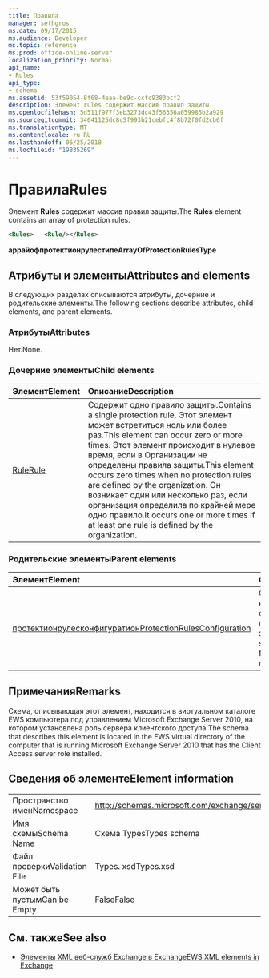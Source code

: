 ```yaml
---
title: Правила
manager: sethgros
ms.date: 09/17/2015
ms.audience: Developer
ms.topic: reference
ms.prod: office-online-server
localization_priority: Normal
api_name:
- Rules
api_type:
- schema
ms.assetid: 53f59054-8f68-4eaa-be9c-ccfc9383bcf2
description: Элемент rules содержит массив правил защиты.
ms.openlocfilehash: 5d511f977f3eb3273dc43f56356a059985b2a929
ms.sourcegitcommit: 34041125dc8c5f993b21cebfc4f8b72f0fd2cb6f
ms.translationtype: MT
ms.contentlocale: ru-RU
ms.lasthandoff: 06/25/2018
ms.locfileid: "19835269"
---
```

# <a name="rules"></a><span data-ttu-id="c5c97-103">Правила</span><span class="sxs-lookup"><span data-stu-id="c5c97-103">Rules</span></span>

<span data-ttu-id="c5c97-104">Элемент **Rules** содержит массив правил защиты.</span><span class="sxs-lookup"><span data-stu-id="c5c97-104">The **Rules** element contains an array of protection rules.</span></span> 
  
```xml
<Rules>   <Rule/></Rules>
```

 <span data-ttu-id="c5c97-105">**аррайофпротектионрулестипе**</span><span class="sxs-lookup"><span data-stu-id="c5c97-105">**ArrayOfProtectionRulesType**</span></span>
## <a name="attributes-and-elements"></a><span data-ttu-id="c5c97-106">Атрибуты и элементы</span><span class="sxs-lookup"><span data-stu-id="c5c97-106">Attributes and elements</span></span>

<span data-ttu-id="c5c97-107">В следующих разделах описываются атрибуты, дочерние и родительские элементы.</span><span class="sxs-lookup"><span data-stu-id="c5c97-107">The following sections describe attributes, child elements, and parent elements.</span></span>
  
### <a name="attributes"></a><span data-ttu-id="c5c97-108">Атрибуты</span><span class="sxs-lookup"><span data-stu-id="c5c97-108">Attributes</span></span>

<span data-ttu-id="c5c97-109">Нет.</span><span class="sxs-lookup"><span data-stu-id="c5c97-109">None.</span></span>
  
### <a name="child-elements"></a><span data-ttu-id="c5c97-110">Дочерние элементы</span><span class="sxs-lookup"><span data-stu-id="c5c97-110">Child elements</span></span>

|<span data-ttu-id="c5c97-111">**Элемент**</span><span class="sxs-lookup"><span data-stu-id="c5c97-111">**Element**</span></span>|<span data-ttu-id="c5c97-112">**Описание**</span><span class="sxs-lookup"><span data-stu-id="c5c97-112">**Description**</span></span>|
|:-----|:-----|
|[<span data-ttu-id="c5c97-113">Rule</span><span class="sxs-lookup"><span data-stu-id="c5c97-113">Rule</span></span>](rule.md) <br/> |<span data-ttu-id="c5c97-114">Содержит одно правило защиты.</span><span class="sxs-lookup"><span data-stu-id="c5c97-114">Contains a single protection rule.</span></span> <span data-ttu-id="c5c97-115">Этот элемент может встретиться ноль или более раз.</span><span class="sxs-lookup"><span data-stu-id="c5c97-115">This element can occur zero or more times.</span></span> <span data-ttu-id="c5c97-116">Этот элемент происходит в нулевое время, если в Организации не определены правила защиты.</span><span class="sxs-lookup"><span data-stu-id="c5c97-116">This element occurs zero times when no protection rules are defined by the organization.</span></span> <span data-ttu-id="c5c97-117">Он возникает один или несколько раз, если организация определила по крайней мере одно правило.</span><span class="sxs-lookup"><span data-stu-id="c5c97-117">It occurs one or more times if at least one rule is defined by the organization.</span></span>  <br/> |
   
### <a name="parent-elements"></a><span data-ttu-id="c5c97-118">Родительские элементы</span><span class="sxs-lookup"><span data-stu-id="c5c97-118">Parent elements</span></span>

|<span data-ttu-id="c5c97-119">**Элемент**</span><span class="sxs-lookup"><span data-stu-id="c5c97-119">**Element**</span></span>|<span data-ttu-id="c5c97-120">**Описание**</span><span class="sxs-lookup"><span data-stu-id="c5c97-120">**Description**</span></span>|
|:-----|:-----|
|[<span data-ttu-id="c5c97-121">протектионрулесконфигуратион</span><span class="sxs-lookup"><span data-stu-id="c5c97-121">ProtectionRulesConfiguration</span></span>](protectionrulesconfiguration.md) <br/> |<span data-ttu-id="c5c97-122">Содержит конфигурацию службы для службы правил защиты.</span><span class="sxs-lookup"><span data-stu-id="c5c97-122">Contains service configuration for the protection rules service.</span></span>  <br/> |
   
## <a name="remarks"></a><span data-ttu-id="c5c97-123">Примечания</span><span class="sxs-lookup"><span data-stu-id="c5c97-123">Remarks</span></span>

<span data-ttu-id="c5c97-124">Схема, описывающая этот элемент, находится в виртуальном каталоге EWS компьютера под управлением Microsoft Exchange Server 2010, на котором установлена роль сервера клиентского доступа.</span><span class="sxs-lookup"><span data-stu-id="c5c97-124">The schema that describes this element is located in the EWS virtual directory of the computer that is running Microsoft Exchange Server 2010 that has the Client Access server role installed.</span></span>
  
## <a name="element-information"></a><span data-ttu-id="c5c97-125">Сведения об элементе</span><span class="sxs-lookup"><span data-stu-id="c5c97-125">Element information</span></span>

|||
|:-----|:-----|
|<span data-ttu-id="c5c97-126">Пространство имен</span><span class="sxs-lookup"><span data-stu-id="c5c97-126">Namespace</span></span>  <br/> |http://schemas.microsoft.com/exchange/services/2006/types  <br/> |
|<span data-ttu-id="c5c97-127">Имя схемы</span><span class="sxs-lookup"><span data-stu-id="c5c97-127">Schema Name</span></span>  <br/> |<span data-ttu-id="c5c97-128">Схема Types</span><span class="sxs-lookup"><span data-stu-id="c5c97-128">Types schema</span></span>  <br/> |
|<span data-ttu-id="c5c97-129">Файл проверки</span><span class="sxs-lookup"><span data-stu-id="c5c97-129">Validation File</span></span>  <br/> |<span data-ttu-id="c5c97-130">Types. xsd</span><span class="sxs-lookup"><span data-stu-id="c5c97-130">Types.xsd</span></span>  <br/> |
|<span data-ttu-id="c5c97-131">Может быть пустым</span><span class="sxs-lookup"><span data-stu-id="c5c97-131">Can be Empty</span></span>  <br/> |<span data-ttu-id="c5c97-132">False</span><span class="sxs-lookup"><span data-stu-id="c5c97-132">False</span></span>  <br/> |
   
## <a name="see-also"></a><span data-ttu-id="c5c97-133">См. также</span><span class="sxs-lookup"><span data-stu-id="c5c97-133">See also</span></span>



- [<span data-ttu-id="c5c97-134">Элементы XML веб-служб Exchange в Exchange</span><span class="sxs-lookup"><span data-stu-id="c5c97-134">EWS XML elements in Exchange</span></span>](ews-xml-elements-in-exchange.md)

